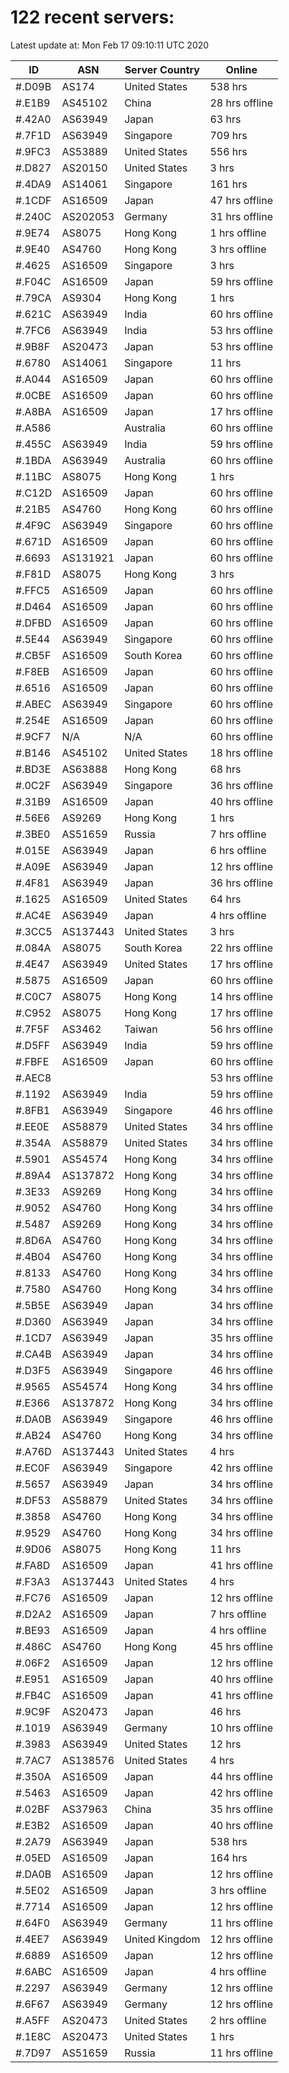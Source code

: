 # 122 recent servers:

Latest update at: Mon Feb 17 09:10:11 UTC 2020

| ID | ASN | Server Country | Online |
| -- | --- | -------------- | ------ |
| #.D09B | AS174 | United States | 538 hrs |
| #.E1B9 | AS45102 | China | 28 hrs offline |
| #.42A0 | AS63949 | Japan | 63 hrs |
| #.7F1D | AS63949 | Singapore | 709 hrs |
| #.9FC3 | AS53889 | United States | 556 hrs |
| #.D827 | AS20150 | United States | 3 hrs |
| #.4DA9 | AS14061 | Singapore | 161 hrs |
| #.1CDF | AS16509 | Japan | 47 hrs offline |
| #.240C | AS202053 | Germany | 31 hrs offline |
| #.9E74 | AS8075 | Hong Kong | 1 hrs offline |
| #.9E40 | AS4760 | Hong Kong | 3 hrs offline |
| #.4625 | AS16509 | Singapore | 3 hrs |
| #.F04C | AS16509 | Japan | 59 hrs offline |
| #.79CA | AS9304 | Hong Kong | 1 hrs |
| #.621C | AS63949 | India | 60 hrs offline |
| #.7FC6 | AS63949 | India | 53 hrs offline |
| #.9B8F | AS20473 | Japan | 53 hrs offline |
| #.6780 | AS14061 | Singapore | 11 hrs |
| #.A044 | AS16509 | Japan | 60 hrs offline |
| #.0CBE | AS16509 | Japan | 60 hrs offline |
| #.A8BA | AS16509 | Japan | 17 hrs offline |
| #.A586 |  | Australia | 60 hrs offline |
| #.455C | AS63949 | India | 59 hrs offline |
| #.1BDA | AS63949 | Australia | 60 hrs offline |
| #.11BC | AS8075 | Hong Kong | 1 hrs |
| #.C12D | AS16509 | Japan | 60 hrs offline |
| #.21B5 | AS4760 | Hong Kong | 60 hrs offline |
| #.4F9C | AS63949 | Singapore | 60 hrs offline |
| #.671D | AS16509 | Japan | 60 hrs offline |
| #.6693 | AS131921 | Japan | 60 hrs offline |
| #.F81D | AS8075 | Hong Kong | 3 hrs |
| #.FFC5 | AS16509 | Japan | 60 hrs offline |
| #.D464 | AS16509 | Japan | 60 hrs offline |
| #.DFBD | AS16509 | Japan | 60 hrs offline |
| #.5E44 | AS63949 | Singapore | 60 hrs offline |
| #.CB5F | AS16509 | South Korea | 60 hrs offline |
| #.F8EB | AS16509 | Japan | 60 hrs offline |
| #.6516 | AS16509 | Japan | 60 hrs offline |
| #.ABEC | AS63949 | Singapore | 60 hrs offline |
| #.254E | AS16509 | Japan | 60 hrs offline |
| #.9CF7 | N/A | N/A | 60 hrs offline |
| #.B146 | AS45102 | United States | 18 hrs offline |
| #.BD3E | AS63888 | Hong Kong | 68 hrs |
| #.0C2F | AS63949 | Singapore | 36 hrs offline |
| #.31B9 | AS16509 | Japan | 40 hrs offline |
| #.56E6 | AS9269 | Hong Kong | 1 hrs |
| #.3BE0 | AS51659 | Russia | 7 hrs offline |
| #.015E | AS63949 | Japan | 6 hrs offline |
| #.A09E | AS63949 | Japan | 12 hrs offline |
| #.4F81 | AS63949 | Japan | 36 hrs offline |
| #.1625 | AS16509 | United States | 64 hrs |
| #.AC4E | AS63949 | Japan | 4 hrs offline |
| #.3CC5 | AS137443 | United States | 3 hrs |
| #.084A | AS8075 | South Korea | 22 hrs offline |
| #.4E47 | AS63949 | United States | 17 hrs offline |
| #.5875 | AS16509 | Japan | 60 hrs offline |
| #.C0C7 | AS8075 | Hong Kong | 14 hrs offline |
| #.C952 | AS8075 | Hong Kong | 17 hrs offline |
| #.7F5F | AS3462 | Taiwan | 56 hrs offline |
| #.D5FF | AS63949 | India | 59 hrs offline |
| #.FBFE | AS16509 | Japan | 60 hrs offline |
| #.AEC8 |  |  | 53 hrs offline |
| #.1192 | AS63949 | India | 59 hrs offline |
| #.8FB1 | AS63949 | Singapore | 46 hrs offline |
| #.EE0E | AS58879 | United States | 34 hrs offline |
| #.354A | AS58879 | United States | 34 hrs offline |
| #.5901 | AS54574 | Hong Kong | 34 hrs offline |
| #.89A4 | AS137872 | Hong Kong | 34 hrs offline |
| #.3E33 | AS9269 | Hong Kong | 34 hrs offline |
| #.9052 | AS4760 | Hong Kong | 34 hrs offline |
| #.5487 | AS9269 | Hong Kong | 34 hrs offline |
| #.8D6A | AS4760 | Hong Kong | 34 hrs offline |
| #.4B04 | AS4760 | Hong Kong | 34 hrs offline |
| #.8133 | AS4760 | Hong Kong | 34 hrs offline |
| #.7580 | AS4760 | Hong Kong | 34 hrs offline |
| #.5B5E | AS63949 | Japan | 34 hrs offline |
| #.D360 | AS63949 | Japan | 34 hrs offline |
| #.1CD7 | AS63949 | Japan | 35 hrs offline |
| #.CA4B | AS63949 | Japan | 34 hrs offline |
| #.D3F5 | AS63949 | Singapore | 46 hrs offline |
| #.9565 | AS54574 | Hong Kong | 34 hrs offline |
| #.E366 | AS137872 | Hong Kong | 34 hrs offline |
| #.DA0B | AS63949 | Singapore | 46 hrs offline |
| #.AB24 | AS4760 | Hong Kong | 34 hrs offline |
| #.A76D | AS137443 | United States | 4 hrs |
| #.EC0F | AS63949 | Singapore | 42 hrs offline |
| #.5657 | AS63949 | Japan | 34 hrs offline |
| #.DF53 | AS58879 | United States | 34 hrs offline |
| #.3858 | AS4760 | Hong Kong | 34 hrs offline |
| #.9529 | AS4760 | Hong Kong | 34 hrs offline |
| #.9D06 | AS8075 | Hong Kong | 11 hrs |
| #.FA8D | AS16509 | Japan | 41 hrs offline |
| #.F3A3 | AS137443 | United States | 4 hrs |
| #.FC76 | AS16509 | Japan | 12 hrs offline |
| #.D2A2 | AS16509 | Japan | 7 hrs offline |
| #.BE93 | AS16509 | Japan | 4 hrs offline |
| #.486C | AS4760 | Hong Kong | 45 hrs offline |
| #.06F2 | AS16509 | Japan | 12 hrs offline |
| #.E951 | AS16509 | Japan | 40 hrs offline |
| #.FB4C | AS16509 | Japan | 41 hrs offline |
| #.9C9F | AS20473 | Japan | 46 hrs |
| #.1019 | AS63949 | Germany | 10 hrs offline |
| #.3983 | AS63949 | United States | 12 hrs |
| #.7AC7 | AS138576 | United States | 4 hrs |
| #.350A | AS16509 | Japan | 44 hrs offline |
| #.5463 | AS16509 | Japan | 42 hrs offline |
| #.02BF | AS37963 | China | 35 hrs offline |
| #.E3B2 | AS16509 | Japan | 40 hrs offline |
| #.2A79 | AS63949 | Japan | 538 hrs |
| #.05ED | AS16509 | Japan | 164 hrs |
| #.DA0B | AS16509 | Japan | 12 hrs offline |
| #.5E02 | AS16509 | Japan | 3 hrs offline |
| #.7714 | AS16509 | Japan | 12 hrs offline |
| #.64F0 | AS63949 | Germany | 11 hrs offline |
| #.4EE7 | AS63949 | United Kingdom | 12 hrs offline |
| #.6889 | AS16509 | Japan | 12 hrs offline |
| #.6ABC | AS16509 | Japan | 4 hrs offline |
| #.2297 | AS63949 | Germany | 12 hrs offline |
| #.6F67 | AS63949 | Germany | 12 hrs offline |
| #.A5FF | AS20473 | United States | 2 hrs offline |
| #.1E8C | AS20473 | United States | 1 hrs |
| #.7D97 | AS51659 | Russia | 11 hrs offline |


